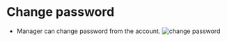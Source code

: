 # Change password

- Manager can change password from the account.
![change password](/screenshots/manager_change_password.png)
